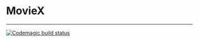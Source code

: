# MovieX
----
[![Codemagic build status](https://api.codemagic.io/apps/63bacd1f72e686cbb5058290/moviex-workflow/status_badge.svg)](https://codemagic.io/apps/63bacd1f72e686cbb5058290/moviex-workflow/latest_build)
